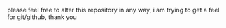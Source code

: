 please feel free to alter this repository in any way, i am trying to get a feel for git/github, thank you
